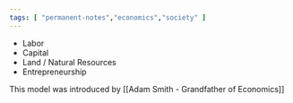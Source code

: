 ```yaml
---
tags: [ "permanent-notes","economics","society" ]
---
```


- Labor
- Capital
- Land / Natural Resources
- Entrepreneurship

This model was introduced by [[Adam Smith - Grandfather of Economics]]